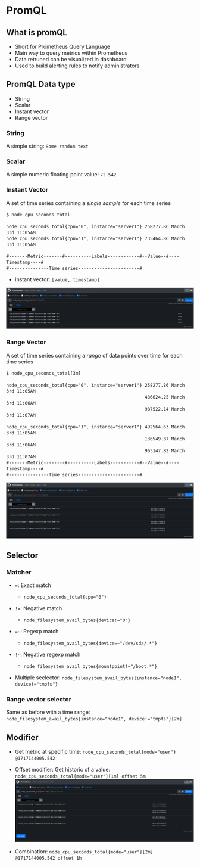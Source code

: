 # PromQL

## What is promQL

* Short for Prometheus Query Language
* Main way to query metrics within Prometheus
* Data retruned can be visualized in dashboard
* Used to build alerting rules to notify administrators

## PromQL Data type

* String
* Scalar
* Instant vector
* Range vector

### String

A simple string: `Some random text`

### Scalar

A simple numeric floating point value: `72.542`

### Instant Vector

A set of time series containing a *single sample* for each time series

```
$ node_cpu_seconds_total

node_cpu_seconds_total{cpu="0", instance="server1"} 258277.86 March 3rd 11:05AM
node_cpu_seconds_total{cpu="1", instance="server1"} 735464.86 March 3rd 11:05AM

#-------Metric-------#----------Labels------------#--Value--#----Timestamp----#
#---------------Time series-----------------------#
```

* instant vector: `[value, timestamp]`

![alt text](./img/instant_vector.png)

### Range Vector

A set of time series containing a *range* of data points over time for each time series

```
$ node_cpu_seconds_total[3m]

node_cpu_seconds_total{cpu="0", instance="server1"} 258277.86 March 3rd 11:05AM
                                                    486624.25 March 3rd 11:06AM
                                                    987522.14 March 3rd 11:07AM

node_cpu_seconds_total{cpu="1", instance="server1"} 492564.63 March 3rd 11:05AM
                                                    136549.37 March 3rd 11:06AM
                                                    963147.82 March 3rd 11:07AM
#-------Metric--------#----------Labels-----------#--Value--#----Timestamp----#
#---------------Time series-----------------------#
```

![alt text](./img/range_vector.png)

## Selector

### Matcher

* `=`: Exact match
  * `node_cpu_seconds_total{cpu="0"}`
* `!=`: Negative match
  * `node_filesystem_avail_bytes{device!="0"}`
* `=~`: Regexp match
  * `node_filesystem_avail_bytes{device=~"/dev/sda/.*"}`
* `!~`: Negative regexp match
  * `node_filesystem_avail_bytes{mountpoint!~"/boot.*"}`

* Multiple seclector:  `node_filesystem_avail_bytes{instance="node1", device!="tmpfs"}`

### Range vector selector

Same as before with a time range: `node_filesystem_avail_bytes{instance="node1", device!="tmpfs"}[2m]`

## Modifier

* Get metric at specific time: `node_cpu_seconds_total{mode="user"} @1717144005.542` 

* Offset modifier:
  Get historic of a value: `node_cpu_seconds_total{mode="user"}[1m] offset 5m`
  ![alt text](./img/offset.png)

* Combination: `node_cpu_seconds_total{mode="user"}[2m] @1717144005.542 offset 1h`